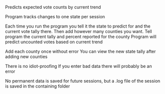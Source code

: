 Predicts expected vote counts by current trend

Program tracks changes to one state per session

Each time you run the program you tell it the state to predict for and the current vote tally there. 
Then add however many counties you want. Tell program the current tally and percent reported for the county
Program will predict uncounted votes based on current trend

Add each county once without error
You can view the new state tally after adding new counties

There is no idiot-proofing
If you enter bad data there will probably be an error

No permanent data is saved for future sessions, but a .log file of the session is saved in the containing folder
